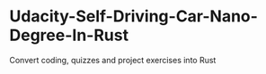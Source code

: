 # Udacity-Self-Driving-Car-Nano-Degree-In-Rust
Convert coding, quizzes and project exercises into Rust
